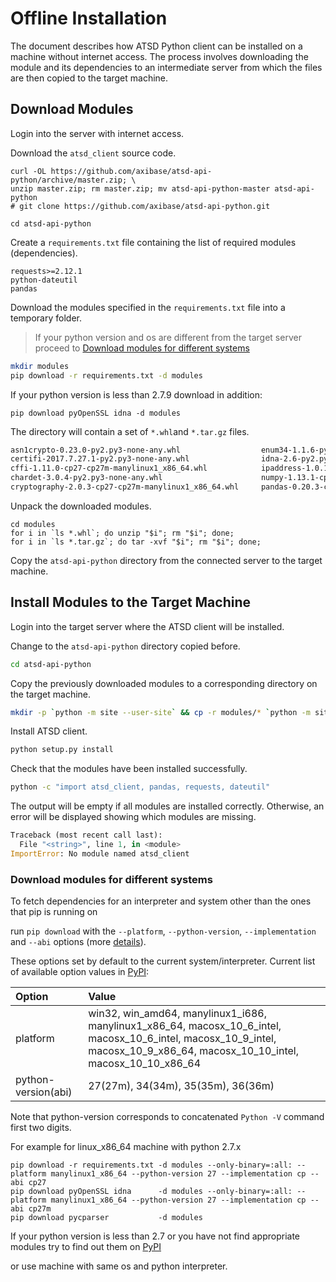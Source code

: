 # Offline Installation

The document describes how ATSD Python client can be installed on a machine without internet access. The process involves downloading the module and its dependencies to an intermediate server from which the files are then copied to the target machine.

## Download Modules

Login into the server with internet access.

Download the `atsd_client` source code.

```
curl -OL https://github.com/axibase/atsd-api-python/archive/master.zip; \
unzip master.zip; rm master.zip; mv atsd-api-python-master atsd-api-python
# git clone https://github.com/axibase/atsd-api-python.git
```

```
cd atsd-api-python
```

Create a `requirements.txt` file containing the list of required modules (dependencies).

```
requests>=2.12.1
python-dateutil
pandas
```

Download the modules specified in the `requirements.txt` file into a temporary folder.

> If your python version and os are different from the target server proceed to [Download modules for different systems](#Download-modules-for-different-systems)

```sh
mkdir modules
pip download -r requirements.txt -d modules
```

If your python version is less than 2.7.9 download in addition:
```
pip download pyOpenSSL idna -d modules  
```

The directory will contain a set of `*.whl`and `*.tar.gz` files.

```sh
asn1crypto-0.23.0-py2.py3-none-any.whl                  enum34-1.1.6-py2-none-any.whl                           pyOpenSSL-17.3.0-py2.py3-none-any.whl                   six-1.11.0-py2.py3-none-any.whl
certifi-2017.7.27.1-py2.py3-none-any.whl                idna-2.6-py2.py3-none-any.whl                           pycparser-2.18.tar.gz                                   urllib3-1.22-py2.py3-none-any.whl
cffi-1.11.0-cp27-cp27m-manylinux1_x86_64.whl            ipaddress-1.0.18-py2-none-any.whl                       python_dateutil-2.6.1-py2.py3-none-any.whl
chardet-3.0.4-py2.py3-none-any.whl                      numpy-1.13.1-cp27-cp27m-manylinux1_x86_64.whl           pytz-2017.2-py2.py3-none-any.whl
cryptography-2.0.3-cp27-cp27m-manylinux1_x86_64.whl     pandas-0.20.3-cp27-cp27m-manylinux1_x86_64.whl          requests-2.18.4-py2.py3-none-any.whl
```

Unpack the downloaded modules.

```
cd modules
for i in `ls *.whl`; do unzip "$i"; rm "$i"; done;
for i in `ls *.tar.gz`; do tar -xvf "$i"; rm "$i"; done;
```

Copy the `atsd-api-python` directory from the connected server to the target machine.

## Install Modules to the Target Machine

Login into the target server where the ATSD client will be installed.

Change to the `atsd-api-python` directory copied before.

```sh
cd atsd-api-python
```

Copy the previously downloaded modules to a corresponding directory on the target machine.

```sh
mkdir -p `python -m site --user-site` && cp -r modules/* `python -m site --user-site`
```

Install ATSD client.

```sh
python setup.py install
```

Check that the modules have been installed successfully.

```sh
python -c "import atsd_client, pandas, requests, dateutil"
```

The output will be empty if all modules are installed correctly. Otherwise, an error will be displayed showing which modules are missing.

```python
Traceback (most recent call last):
  File "<string>", line 1, in <module>
ImportError: No module named atsd_client
```


### Download modules for different systems 

To fetch dependencies for an interpreter and system other than the ones that pip is running on 

run `pip download` with the `--platform`, `--python-version`, `--implementation` and `--abi` options (more [details](https://pip.pypa.io/en/stable/reference/pip_download/)).

These options set by default to the current system/interpreter. Current list of available option values in [PyPI](https://pypi.python.org/pypi):

|**Option**|**Value**|
|:---|:---|
| platform |win32, win_amd64, manylinux1_i686, manylinux1_x86_64, macosx_10_6_intel, macosx_10_6_intel, macosx_10_9_intel, macosx_10_9_x86_64, macosx_10_10_intel, macosx_10_10_x86_64|
| python-version(abi) |27(27m), 34(34m), 35(35m), 36(36m)|
 
Note that python-version corresponds to concatenated `Python -V` command first two digits.

For example for linux_x86_64 machine with python 2.7.x

```
pip download -r requirements.txt -d modules --only-binary=:all: --platform manylinux1_x86_64 --python-version 27 --implementation cp --abi cp27
pip download pyOpenSSL idna      -d modules --only-binary=:all: --platform manylinux1_x86_64 --python-version 27 --implementation cp --abi cp27m
pip download pycparser           -d modules
```

If your python version is less than 2.7 or you have not find appropriate modules try to find out them on [PyPI](https://pypi.python.org/pypi)

or use machine with same os and python interpreter.